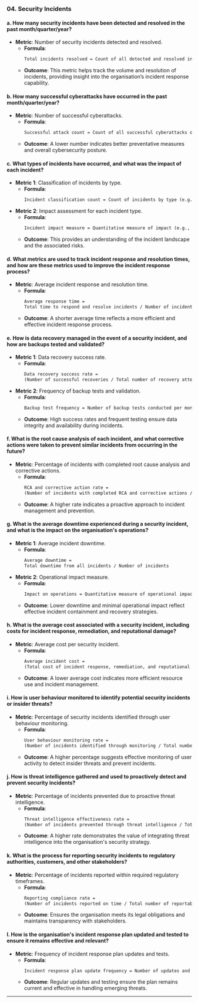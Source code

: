 ### 04. **Security Incidents**

#### **a. How many security incidents have been detected and resolved in the past month/quarter/year?**
- **Metric**: Number of security incidents detected and resolved.
  - **Formula**: 
    ```markdown
    Total incidents resolved = Count of all detected and resolved incidents over the specified period (month/quarter/year)
    ```
  - **Outcome**: This metric helps track the volume and resolution of incidents, providing insight into the organisation’s incident response capability.

#### **b. How many successful cyberattacks have occurred in the past month/quarter/year?**
- **Metric**: Number of successful cyberattacks.
  - **Formula**: 
    ```markdown
    Successful attack count = Count of all successful cyberattacks over the specified period (month/quarter/year)
    ```
  - **Outcome**: A lower number indicates better preventative measures and overall cybersecurity posture.

#### **c. What types of incidents have occurred, and what was the impact of each incident?**
- **Metric 1**: Classification of incidents by type.
  - **Formula**: 
    ```markdown
    Incident classification count = Count of incidents by type (e.g., malware, phishing, DDoS, etc.)
    ```
- **Metric 2**: Impact assessment for each incident type.
  - **Formula**: 
    ```markdown
    Incident impact measure = Quantitative measure of impact (e.g., financial loss, downtime, data loss) per incident type
    ```
  - **Outcome**: This provides an understanding of the incident landscape and the associated risks.

#### **d. What metrics are used to track incident response and resolution times, and how are these metrics used to improve the incident response process?**
- **Metric**: Average incident response and resolution time.
  - **Formula**: 
    ```markdown
    Average response time = 
    Total time to respond and resolve incidents / Number of incidents
    ```
  - **Outcome**: A shorter average time reflects a more efficient and effective incident response process.

#### **e. How is data recovery managed in the event of a security incident, and how are backups tested and validated?**
- **Metric 1**: Data recovery success rate.
  - **Formula**: 
    ```markdown
    Data recovery success rate = 
    (Number of successful recoveries / Total number of recovery attempts) * 100
    ```
- **Metric 2**: Frequency of backup tests and validation.
  - **Formula**: 
    ```markdown
    Backup test frequency = Number of backup tests conducted per month/quarter/year
    ```
  - **Outcome**: High success rates and frequent testing ensure data integrity and availability during incidents.

#### **f. What is the root cause analysis of each incident, and what corrective actions were taken to prevent similar incidents from occurring in the future?**
- **Metric**: Percentage of incidents with completed root cause analysis and corrective actions.
  - **Formula**: 
    ```markdown
    RCA and corrective action rate = 
    (Number of incidents with completed RCA and corrective actions / Total number of incidents) * 100
    ```
  - **Outcome**: A higher rate indicates a proactive approach to incident management and prevention.

#### **g. What is the average downtime experienced during a security incident, and what is the impact on the organisation's operations?**
- **Metric 1**: Average incident downtime.
  - **Formula**: 
    ```markdown
    Average downtime = 
    Total downtime from all incidents / Number of incidents
    ```
- **Metric 2**: Operational impact measure.
  - **Formula**: 
    ```markdown
    Impact on operations = Quantitative measure of operational impact (e.g., lost revenue, reduced productivity) per incident
    ```
  - **Outcome**: Lower downtime and minimal operational impact reflect effective incident containment and recovery strategies.

#### **h. What is the average cost associated with a security incident, including costs for incident response, remediation, and reputational damage?**
- **Metric**: Average cost per security incident.
  - **Formula**: 
    ```markdown
    Average incident cost = 
    (Total cost of incident response, remediation, and reputational damage / Number of incidents)
    ```
  - **Outcome**: A lower average cost indicates more efficient resource use and incident management.

#### **i. How is user behaviour monitored to identify potential security incidents or insider threats?**
- **Metric**: Percentage of security incidents identified through user behaviour monitoring.
  - **Formula**: 
    ```markdown
    User behaviour monitoring rate = 
    (Number of incidents identified through monitoring / Total number of incidents) * 100
    ```
  - **Outcome**: A higher percentage suggests effective monitoring of user activity to detect insider threats and prevent incidents.

#### **j. How is threat intelligence gathered and used to proactively detect and prevent security incidents?**
- **Metric**: Percentage of incidents prevented due to proactive threat intelligence.
  - **Formula**: 
    ```markdown
    Threat intelligence effectiveness rate = 
    (Number of incidents prevented through threat intelligence / Total number of incidents) * 100
    ```
  - **Outcome**: A higher rate demonstrates the value of integrating threat intelligence into the organisation's security strategy.

#### **k. What is the process for reporting security incidents to regulatory authorities, customers, and other stakeholders?**
- **Metric**: Percentage of incidents reported within required regulatory timeframes.
  - **Formula**: 
    ```markdown
    Reporting compliance rate = 
    (Number of incidents reported on time / Total number of reportable incidents) * 100
    ```
  - **Outcome**: Ensures the organisation meets its legal obligations and maintains transparency with stakeholders.

#### **l. How is the organisation's incident response plan updated and tested to ensure it remains effective and relevant?**
- **Metric**: Frequency of incident response plan updates and tests.
  - **Formula**: 
    ```markdown
    Incident response plan update frequency = Number of updates and tests conducted per quarter/year
    ```
  - **Outcome**: Regular updates and testing ensure the plan remains current and effective in handling emerging threats.

---
